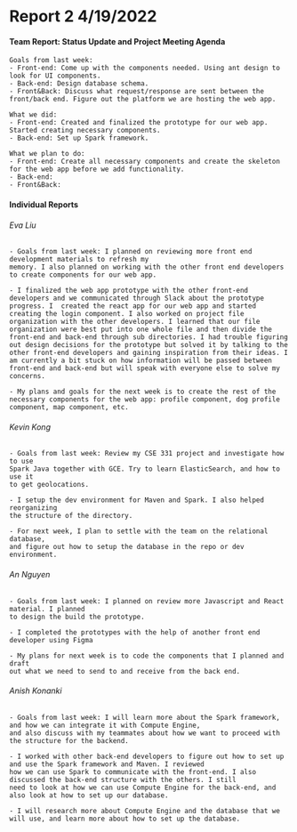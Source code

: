 
# **Report 2 4/19/2022**

#### Team Report: Status Update and Project Meeting Agenda
    Goals from last week: 
    - Front-end: Come up with the components needed. Using ant design to look for UI components.
    - Back-end: Design database schema.
    - Front&Back: Discuss what request/response are sent between the front/back end. Figure out the platform we are hosting the web app.
  
    What we did:
    - Front-end: Created and finalized the prototype for our web app. Started creating necessary components.
    - Back-end: Set up Spark framework.

    What we plan to do:
    - Front-end: Create all necessary components and create the skeleton for the web app before we add functionality.
    - Back-end: 
    - Front&Back: 

#### Individual Reports

###### Eva Liu
    - Goals from last week: I planned on reviewing more front end development materials to refresh my 
    memory. I also planned on working with the other front end developers 
    to create components for our web app.
    
    - I finalized the web app prototype with the other front-end developers and we communicated through Slack about the prototype progress. I  created the react app for our web app and started creating the login component. I also worked on project file organization with the other developers. I learned that our file organization were best put into one whole file and then divide the front-end and back-end through sub directories. I had trouble figuring out design decisions for the prototype but solved it by talking to the other front-end developers and gaining inspiration from their ideas. I am currently a bit stuck on how information will be passed between front-end and back-end but will speak with everyone else to solve my concerns.
    
    - My plans and goals for the next week is to create the rest of the necessary components for the web app: profile component, dog profile component, map component, etc. 
    
###### Kevin Kong
    - Goals from last week: Review my CSE 331 project and investigate how to use
    Spark Java together with GCE. Try to learn ElasticSearch, and how to use it 
    to get geolocations.
    
    - I setup the dev environment for Maven and Spark. I also helped reorganizing
    the structure of the directory.
    
    - For next week, I plan to settle with the team on the relational database,
    and figure out how to setup the database in the repo or dev environment.

###### An Nguyen

    - Goals from last week: I planned on review more Javascript and React material. I planned
    to design the build the prototype.

    - I completed the prototypes with the help of another front end developer using Figma

    - My plans for next week is to code the components that I planned and draft 
    out what we need to send to and receive from the back end.


###### Anish Konanki
    - Goals from last week: I will learn more about the Spark framework, and how we can integrate it with Compute Engine,
    and also discuss with my teammates about how we want to proceed with the structure for the backend.

    - I worked with other back-end developers to figure out how to set up and use the Spark framework and Maven. I reviewed
    how we can use Spark to communicate with the front-end. I also discussed the back-end structure with the others. I still
    need to look at how we can use Compute Engine for the back-end, and also look at how to set up our database.

    - I will research more about Compute Engine and the database that we will use, and learn more about how to set up the database.